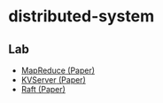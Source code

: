 # distributed-system

## Lab
- [MapReduce](https://pdos.csail.mit.edu/6.824/labs/lab-mr.html)[ (Paper)](https://pdos.csail.mit.edu/6.824/papers/mapreduce.pdf)
- [KVServer](https://pdos.csail.mit.edu/6.824/labs/lab-kvsrv1.html)[ (Paper)](https://pdos.csail.mit.edu/6.824/papers/vm-ft.pdf)
- [Raft](https://pdos.csail.mit.edu/6.824/labs/lab-raft1.html)[ (Paper)](https://pdos.csail.mit.edu/6.824/papers/raft-extended.pdf)
